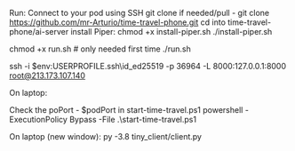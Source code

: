 Run:
Connect to your pod using SSH
git clone if needed/pull - git clone https://github.com/mr-Arturio/time-travel-phone.git
cd into time-travel-phone/ai-server
install Piper:
chmod +x install-piper.sh
./install-piper.sh

chmod +x run.sh      # only needed first time
./run.sh

ssh -i $env:USERPROFILE\.ssh\id_ed25519 -p 36964 -L 8000:127.0.0.1:8000 root@213.173.107.140



On laptop: 

Check the poPort - $podPort in start-time-travel.ps1
powershell -ExecutionPolicy Bypass -File .\start-time-travel.ps1


On laptop (new window): py -3.8 tiny_client/client.py

